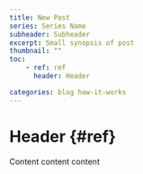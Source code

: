 ```yaml
---
title: New Post
series: Series Name
subheader: Subheader
excerpt: Small synopsis of post
thumbnail: ""
toc: 
    - ref: ref
      header: Header

categories: blog how-it-works
---
```


# Header {#ref}
Content content content